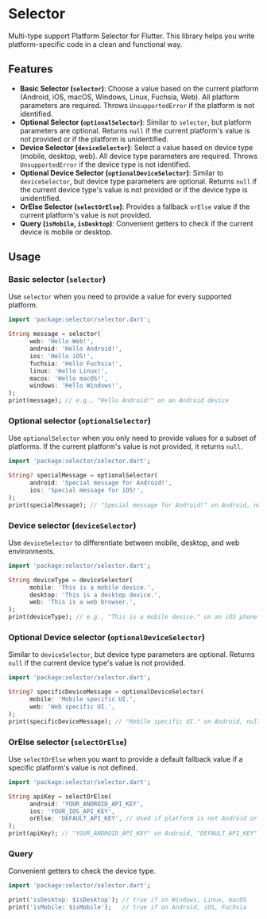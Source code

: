 # Selector

Multi-type support Platform Selector for Flutter. This library helps you write platform-specific code in a clean and functional way.

## Features

-   **Basic Selector (`selector`)**: Choose a value based on the current platform (Android, iOS, macOS, Windows, Linux, Fuchsia, Web). All platform parameters are required. Throws `UnsupportedError` if the platform is not identified.
-   **Optional Selector (`optionalSelector`)**: Similar to `selector`, but platform parameters are optional. Returns `null` if the current platform's value is not provided or if the platform is unidentified.
-   **Device Selector (`deviceSelector`)**: Select a value based on device type (mobile, desktop, web). All device type parameters are required. Throws `UnsupportedError` if the device type is not identified.
-   **Optional Device Selector (`optionalDeviceSelector`)**: Similar to `deviceSelector`, but device type parameters are optional. Returns `null` if the current device type's value is not provided or if the device type is unidentified.
-   **OrElse Selector (`selectOrElse`)**: Provides a fallback `orElse` value if the current platform's value is not provided.
-   **Query (`isMobile`, `isDesktop`)**: Convenient getters to check if the current device is mobile or desktop.

## Usage

### Basic selector (`selector`)

Use `selector` when you need to provide a value for every supported platform.

```dart
import 'package:selector/selector.dart';

String message = selector(
      web: 'Hello Web!',
      android: 'Hello Android!',
      ios: 'Hello iOS!',
      fuchsia: 'Hello Fuchsia!',
      linux: 'Hello Linux!',
      macos: 'Hello macOS!',
      windows: 'Hello Windows!',
);
print(message); // e.g., "Hello Android!" on an Android device
```

### Optional selector (`optionalSelector`)

Use `optionalSelector` when you only need to provide values for a subset of platforms. If the current platform's value is not provided, it returns `null`.

```dart
import 'package:selector/selector.dart';

String? specialMessage = optionalSelector(
      android: 'Special message for Android!',
      ios: 'Special message for iOS!',
);
print(specialMessage); // "Special message for Android!" on Android, null on macOS
```

### Device selector (`deviceSelector`)

Use `deviceSelector` to differentiate between mobile, desktop, and web environments.

```dart
import 'package:selector/selector.dart';

String deviceType = deviceSelector(
      mobile: 'This is a mobile device.',
      desktop: 'This is a desktop device.',
      web: 'This is a web browser.',
);
print(deviceType); // e.g., "This is a mobile device." on an iOS phone
```

### Optional Device selector (`optionalDeviceSelector`)

Similar to `deviceSelector`, but device type parameters are optional. Returns `null` if the current device type's value is not provided.

```dart
import 'package:selector/selector.dart';

String? specificDeviceMessage = optionalDeviceSelector(
      mobile: 'Mobile specific UI.',
      web: 'Web specific UI.',
);
print(specificDeviceMessage); // "Mobile specific UI." on Android, null on Windows desktop
```

### OrElse selector (`selectOrElse`)

Use `selectOrElse` when you want to provide a default fallback value if a specific platform's value is not defined.

```dart
import 'package:selector/selector.dart';

String apiKey = selectOrElse(
      android: 'YOUR_ANDROID_API_KEY',
      ios: 'YOUR_IOS_API_KEY',
      orElse: 'DEFAULT_API_KEY', // Used if platform is not Android or iOS
);
print(apiKey); // "YOUR_ANDROID_API_KEY" on Android, "DEFAULT_API_KEY" on Windows
```

### Query

Convenient getters to check the device type.

```dart
import 'package:selector/selector.dart';

print('isDesktop: $isDesktop'); // true if on Windows, Linux, macOS
print('isMobile: $isMobile');   // true if on Android, iOS, Fuchsia
```
